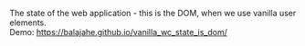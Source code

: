 The state of the web application - this is the DOM, when we use vanilla user elements.
<br>
Demo: https://balajahe.github.io/vanilla_wc_state_is_dom/
